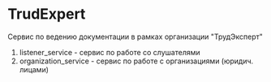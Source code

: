 # TrudExpert
Сервис по ведению документации в рамках организации "ТрудЭксперт"

1) listener_service - сервис по работе со слушателями
2) organization_service - сервис по работе с организациями (юридич. лицами)
